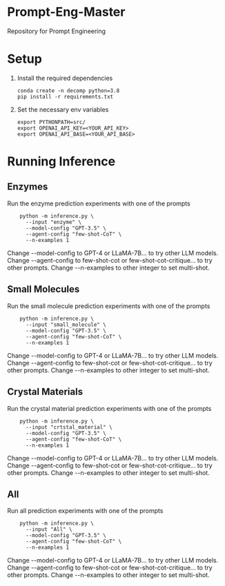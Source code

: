 # Prompt-Eng-Master
Repository for Prompt Engineering


# Setup

1. Install the required dependencies
    ```shell
    conda create -n decomp python=3.8
    pip install -r requirements.txt
    ```
2. Set the necessary env variables
    ```shell
    export PYTHONPATH=src/
    export OPENAI_API_KEY=<YOUR_API_KEY>
    export OPENAI_API_BASE=<YOUR_API_BASE>
    ```

# Running Inference

## Enzymes
Run the enzyme prediction experiments with one of the prompts
```shell
    python -m inference.py \
      --input "enzyme" \
      --model-config "GPT-3.5" \
      --agent-config "few-shot-CoT" \
      --n-examples 1
```

Change --model-config to GPT-4 or LLaMA-7B... to try other LLM models. Change --agent-config to few-shot-cot or few-shot-cot-critique... to try other prompts. Change --n-examples to other integer to set multi-shot.

## Small Molecules
Run the small molecule prediction experiments with one of the prompts
```shell
    python -m inference.py \
      --input "small_molecule" \
      --model-config "GPT-3.5" \
      --agent-config "few-shot-CoT" \
      --n-examples 1
```

Change --model-config to GPT-4 or LLaMA-7B... to try other LLM models. Change --agent-config to few-shot-cot or few-shot-cot-critique... to try other prompts. Change --n-examples to other integer to set multi-shot.

## Crystal Materials
Run the crystal material prediction experiments with one of the prompts
```shell
    python -m inference.py \
      --input "crtstal_material" \
      --model-config "GPT-3.5" \
      --agent-config "few-shot-CoT" \
      --n-examples 1
```

Change --model-config to GPT-4 or LLaMA-7B... to try other LLM models. Change --agent-config to few-shot-cot or few-shot-cot-critique... to try other prompts. Change --n-examples to other integer to set multi-shot.

## All
Run all prediction experiments with one of the prompts
```shell
    python -m inference.py \
      --input "All" \
      --model-config "GPT-3.5" \
      --agent-config "few-shot-CoT" \
      --n-examples 1
```

Change --model-config to GPT-4 or LLaMA-7B... to try other LLM models. Change --agent-config to few-shot-cot or few-shot-cot-critique... to try other prompts. Change --n-examples to other integer to set multi-shot.